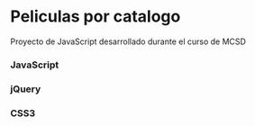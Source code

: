 # Peliculas por catalogo
Proyecto de JavaScript desarrollado durante el curso de MCSD

### JavaScript

### jQuery

### CSS3